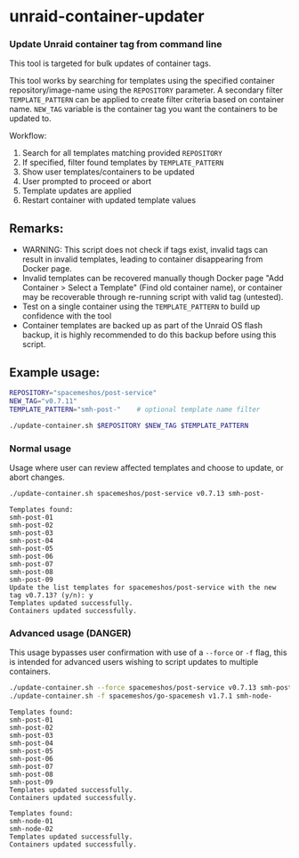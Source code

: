 # unraid-container-updater
### Update Unraid container tag from command line

This tool is targeted for bulk updates of container tags.

This tool works by searching for templates using the specified container repository/image-name using the `REPOSITORY` parameter. 
A secondary filter `TEMPLATE_PATTERN` can be applied to create filter criteria based on container name. `NEW_TAG` variable is the container tag you want the containers to be updated to.

Workflow:
1. Search for all templates matching provided `REPOSITORY`
2. If specified, filter found templates by `TEMPLATE_PATTERN`
3. Show user templates/containers to be updated
4. User prompted to proceed or abort
5. Template updates are applied
6. Restart container with updated template values

## Remarks:
- WARNING: This script does not check if tags exist, invalid tags can result in invalid templates, leading to container disappearing from Docker page.
- Invalid templates can be recovered manually though Docker page "Add Container > Select a Template" (Find old container name), or container may be recoverable through re-running script with valid tag (untested).
- Test on a single container using the `TEMPLATE_PATTERN` to build up confidence with the tool
- Container templates are backed up as part of the Unraid OS flash backup, it is highly recommended to do this backup before using this script.


## Example usage:
```bash
REPOSITORY="spacemeshos/post-service"
NEW_TAG="v0.7.11"
TEMPLATE_PATTERN="smh-post-"    # optional template name filter

./update-container.sh $REPOSITORY $NEW_TAG $TEMPLATE_PATTERN
```

### Normal usage
Usage where user can review affected templates and choose to update, or abort changes.
```bash
./update-container.sh spacemeshos/post-service v0.7.13 smh-post-
```
```
Templates found:
smh-post-01
smh-post-02
smh-post-03
smh-post-04
smh-post-05
smh-post-06
smh-post-07
smh-post-08
smh-post-09
Update the list templates for spacemeshos/post-service with the new tag v0.7.13? (y/n): y
Templates updated successfully.
Containers updated successfully.
```

### Advanced usage (DANGER)
This usage bypasses user confirmation with use of a `--force` or `-f` flag, this is intended for advanced users wishing to script updates to multiple containers.
```bash
./update-container.sh --force spacemeshos/post-service v0.7.13 smh-post-
./update-container.sh -f spacemeshos/go-spacemesh v1.7.1 smh-node-
```
```
Templates found:
smh-post-01
smh-post-02
smh-post-03
smh-post-04
smh-post-05
smh-post-06
smh-post-07
smh-post-08
smh-post-09
Templates updated successfully.
Containers updated successfully.
```
```
Templates found:
smh-node-01
smh-node-02
Templates updated successfully.
Containers updated successfully.
```